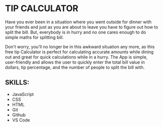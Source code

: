 # TIP CALCULATOR
Have you ever been in a situation where you went outside for dinner with your friends and just as you are about to leave you have to figure out how to split the bill. But, everybody is in hurry and no one cares enough to do simple
maths for splitting bill. 

Don't worry, you'll no longer be in this awkward situation any more, as this free tip Calculator is perfect for calculating accurate amounts while dining out and great for quick calculations while in a hurry. The App is simple, user-friendly and allows the user to quickly enter the total bill value in dollars, tip percentage, and the number of people to split the bill with.

## SKILLS: 
- JavaScript 
- CSS
- HTML
- Git
- Github
- VS Code